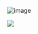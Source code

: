 ![image](https://github.com/nmontiel42/minishell/assets/125030234/b05e6ada-8f3a-4bba-9985-5184c5a72653)<p>
  <img src="https://www.google.com/url?sa=i&url=https%3A%2F%2Fwww.pinterest.com%2Fpin%2F544513411203339652%2F&psig=AOvVaw2FGOF6JZHQE5I7WnaXySyC&ust=1711103522141000&source=images&cd=vfe&opi=89978449&ved=0CBEQjRxqFwoTCIClw7-ThYUDFQAAAAAdAAAAABAJ"/>
</p>
